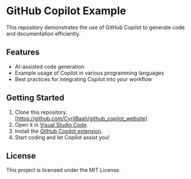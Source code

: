 # GitHub Copilot Example

This repository demonstrates the use of GitHub Copilot to generate code and documentation efficiently.

## Features

- AI-assisted code generation
- Example usage of Copilot in various programming languages
- Best practices for integrating Copilot into your workflow

## Getting Started

1. Clone this repository.[https://github.com/CyrilBaah/github_copilot_website]
2. Open it in [Visual Studio Code](https://code.visualstudio.com/).
3. Install the [GitHub Copilot extension](https://marketplace.visualstudio.com/items?itemName=GitHub.copilot).
4. Start coding and let Copilot assist you!

## License

This project is licensed under the MIT License.

